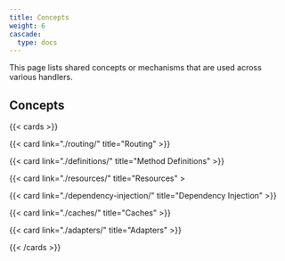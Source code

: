 ```yaml
---
title: Concepts
weight: 6
cascade:
  type: docs
---
```


This page lists shared concepts or mechanisms that are used across various
handlers.

## Concepts

{{< cards >}}

  {{< card link="./routing/" title="Routing" >}}

  {{< card link="./definitions/" title="Method Definitions" >}}
  
  {{< card link="./resources/" title="Resources" >

  {{< card link="./dependency-injection/" title="Dependency Injection" >}}
  
  {{< card link="./caches/" title="Caches" >}}

  {{< card link="./adapters/" title="Adapters" >}}

{{< /cards >}}
